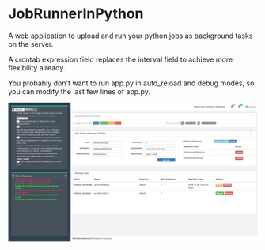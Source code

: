# JobRunnerInPython
A web application to upload and run your python jobs as background tasks on the server.

A crontab expression field replaces the interval field to achieve more flexibility already.

You probably don't want to run app.py in auto_reload and debug modes, so you can modify the last few lines of app.py.

![home page](https://github.com/fengliangcmu/JobRunnerInPython/blob/master/screenshots/homepage.png)
